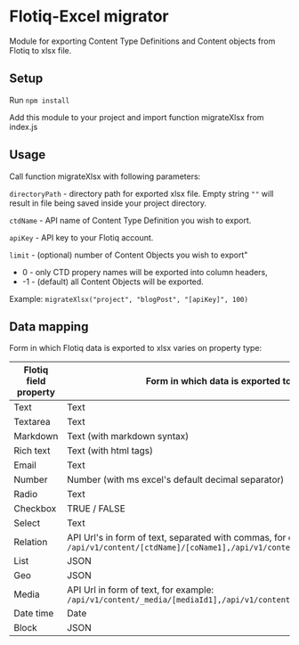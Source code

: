 # Flotiq-Excel migrator

Module for exporting Content Type Definitions and Content objects from Flotiq to xlsx file.

## Setup

Run `npm install`

Add this module to your project and import function migrateXlsx from index.js

## Usage

Call function migrateXlsx with following parameters:

`directoryPath` - directory path for exported xlsx file. Empty string `""` will result in file being saved inside your project directory.

`ctdName` - API name of Content Type Definition you wish to export.

`apiKey` - API key to your Flotiq account.

`limit` - (optional) number of Content Objects you wish to export"
 - 0 - only CTD propery names will be exported into column headers,
 - -1 - (default) all Content  Objects will be exported.

 Example:
 `migrateXlsx("project", "blogPost", "[apiKey]", 100)`

## Data mapping

Form in which Flotiq data is exported to xlsx varies on property type:

| Flotiq field property | Form in which data is exported to xlsx |
|--|--|
| Text | Text |
| Textarea | Text |
| Markdown | Text (with markdown syntax) |
| Rich text | Text (with html tags) |
| Email | Text |
| Number | Number (with ms excel's default decimal separator) |
| Radio | Text |
| Checkbox | TRUE / FALSE |
| Select | Text |
| Relation | API Url's in form of text, separated with commas, for example: `/api/v1/content/[ctdName]/[coName1],/api/v1/content/[ctdName]/[coName2]` |
| List | JSON |
| Geo | JSON |
| Media | API Url in form of text, for example: `/api/v1/content/_media/[mediaId1],/api/v1/content/_media/[mediaId2]` |
| Date time | Date |
| Block | JSON |
